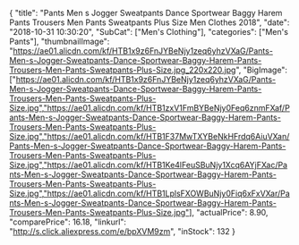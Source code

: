 {
	"title": "Pants Men s Jogger Sweatpants Dance Sportwear Baggy Harem Pants Trousers Men Pants Sweatpants Plus Size Men Clothes 2018",
	"date": "2018-10-31 10:30:20",
	"SubCat": ["Men's Clothing"],
	"categories": ["Men's Pants"],
	"thumbnailImage": "https://ae01.alicdn.com/kf/HTB1x9z6FnJYBeNjy1zeq6yhzVXaG/Pants-Men-s-Jogger-Sweatpants-Dance-Sportwear-Baggy-Harem-Pants-Trousers-Men-Pants-Sweatpants-Plus-Size.jpg_220x220.jpg",
	"BigImage": ["https://ae01.alicdn.com/kf/HTB1x9z6FnJYBeNjy1zeq6yhzVXaG/Pants-Men-s-Jogger-Sweatpants-Dance-Sportwear-Baggy-Harem-Pants-Trousers-Men-Pants-Sweatpants-Plus-Size.jpg","https://ae01.alicdn.com/kf/HTB1zxV1FmBYBeNjy0Feq6znmFXaf/Pants-Men-s-Jogger-Sweatpants-Dance-Sportwear-Baggy-Harem-Pants-Trousers-Men-Pants-Sweatpants-Plus-Size.jpg","https://ae01.alicdn.com/kf/HTB1F37MwTXYBeNkHFrdq6AiuVXan/Pants-Men-s-Jogger-Sweatpants-Dance-Sportwear-Baggy-Harem-Pants-Trousers-Men-Pants-Sweatpants-Plus-Size.jpg","https://ae01.alicdn.com/kf/HTB1Ke4lFeuSBuNjy1Xcq6AYjFXac/Pants-Men-s-Jogger-Sweatpants-Dance-Sportwear-Baggy-Harem-Pants-Trousers-Men-Pants-Sweatpants-Plus-Size.jpg","https://ae01.alicdn.com/kf/HTB1LplsFXOWBuNjy0Fiq6xFxVXar/Pants-Men-s-Jogger-Sweatpants-Dance-Sportwear-Baggy-Harem-Pants-Trousers-Men-Pants-Sweatpants-Plus-Size.jpg"],
	"actualPrice": 8.90,
	"comparePrice": 16.18,
	"linkurl": "http://s.click.aliexpress.com/e/bpXVM9zm",
	"inStock": 132
}
